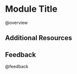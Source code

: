 <!--

author:   Your Name
email:    email@chop.edu
version:  0.0.0
module_type: standard
module_template_version: 3.0.0
language: en
narrator: UK English Female

title: Module Title

comment:  This is a short, focused description of the module.

long_description: This is a longer description, which should be understandable for a lay audience.

estimated_time_in_minutes: 

@prerequisites
List any skills or knowledge needed to complete this module here.
@end

@learning_objectives  
After completion of this module, learners will be able to:

- identify key elements
- create a product
- do a task
- articulate the rationale for something
@end

import: https://raw.githubusercontent.com/arcus/education_modules/templates_update/_module_templates/macros.md
-->

# Module Title

@overview

## Additional Resources

## Feedback

@feedback
